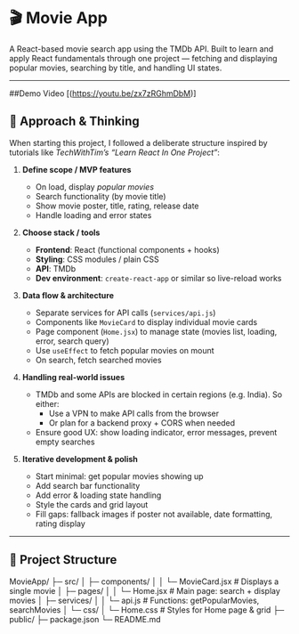 # 🎬 Movie App

A React-based movie search app using the TMDb API. Built to learn and apply React fundamentals through one project — fetching and displaying popular movies, searching by title, and handling UI states.

---
##Demo Video
[(https://youtu.be/zx7zRGhmDbM)]

## 🧠 Approach & Thinking

When starting this project, I followed a deliberate structure inspired by tutorials like *TechWithTim’s “Learn React In One Project”*:

1. **Define scope / MVP features**  
   - On load, display *popular movies*  
   - Search functionality (by movie title)  
   - Show movie poster, title, rating, release date  
   - Handle loading and error states  

2. **Choose stack / tools**  
   - **Frontend**: React (functional components + hooks)  
   - **Styling**: CSS modules / plain CSS  
   - **API**: TMDb  
   - **Dev environment**: `create-react-app` or similar so live-reload works  

3. **Data flow & architecture**  
   - Separate services for API calls (`services/api.js`)  
   - Components like `MovieCard` to display individual movie cards  
   - Page component (`Home.jsx`) to manage state (movies list, loading, error, search query)  
   - Use `useEffect` to fetch popular movies on mount  
   - On search, fetch searched movies  

4. **Handling real-world issues**  
   - TMDb and some APIs are blocked in certain regions (e.g. India). So either:  
     - Use a VPN to make API calls from the browser  
     - Or plan for a backend proxy + CORS when needed  
   - Ensure good UX: show loading indicator, error messages, prevent empty searches  

5. **Iterative development & polish**  
   - Start minimal: get popular movies showing up  
   - Add search bar functionality  
   - Add error & loading state handling  
   - Style the cards and grid layout  
   - Fill gaps: fallback images if poster not available, date formatting, rating display  

---

## 📖 Project Structure

MovieApp/
├─ src/
│ ├─ components/
│ │ └─ MovieCard.jsx # Displays a single movie
│ ├─ pages/
│ │ └─ Home.jsx # Main page: search + display movies
│ ├─ services/
│ │ └─ api.js # Functions: getPopularMovies, searchMovies
│ └─ css/
│ └─ Home.css # Styles for Home page & grid
├─ public/
├─ package.json
└─ README.md
